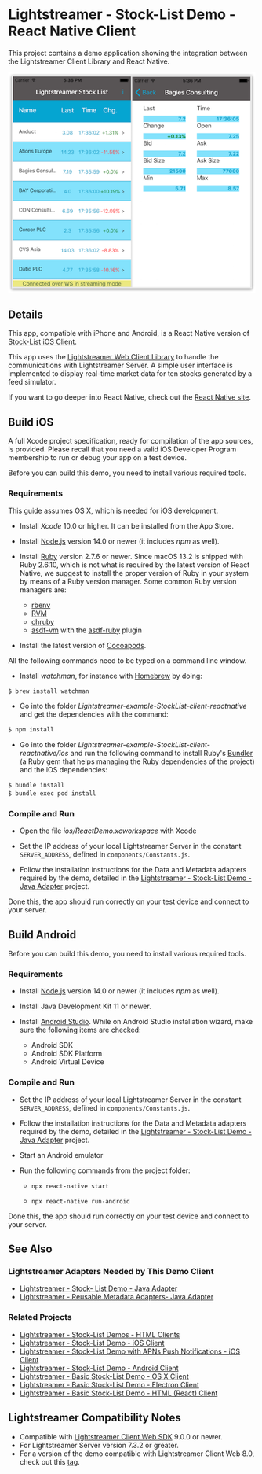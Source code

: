 # Lightstreamer - Stock-List Demo - React Native Client

<!-- START DESCRIPTION lightstreamer-example-stocklist-client-reactnative -->

This project contains a demo application showing the integration between the Lightstreamer Client Library and React Native.

![screenshot](screen_stocklist_large.png)<br>

## Details

This app, compatible with iPhone and Android, is a React Native version of [Stock-List iOS Client](https://github.com/Lightstreamer/Lightstreamer-example-StockList-client-ios).<br>

This app uses the [Lightstreamer Web Client Library](https://www.npmjs.com/package/lightstreamer-client-web) to handle the communications with Lightstreamer Server. A simple user interface is implemented to display real-time market data for ten stocks generated by a feed simulator.<br>

If you want to go deeper into React Native, check out the [React Native site](https://reactnative.dev).

## Build iOS

A full Xcode project specification, ready for compilation of the app sources, is provided. Please recall that you need a valid iOS Developer Program membership to run or debug your app on a test device.

Before you can build this demo, you need to install various required tools.

### Requirements

This guide assumes OS X, which is needed for iOS development.

* Install *Xcode* 10.0 or higher. It can be installed from the App Store.

* Install [Node.js](https://nodejs.org/en/download/stable) version 14.0 or newer (it includes *npm* as well).

* Install [Ruby](https://www.ruby-lang.org) version 2.7.6 or newer. Since macOS 13.2 is shipped with Ruby 2.6.10, which is not what is required by the latest version of React Native, we suggest to install the proper version of Ruby in your system by means of a Ruby version manager. Some common Ruby version managers are:

  * [rbenv](https://github.com/rbenv/rbenv)
  * [RVM](https://rvm.io/)
  * [chruby](https://github.com/postmodern/chruby)
  * [asdf-vm](https://github.com/asdf-vm) with the [asdf-ruby](https://github.com/asdf-vm/asdf-ruby) plugin

* Install the latest version of [Cocoapods](https://cocoapods.org/).

All the following commands need to be typed on a command line window.

* Install *watchman*, for instance with [Homebrew](http://brew.sh) by doing:

```sh
$ brew install watchman
```

* Go into the folder *Lightstreamer-example-StockList-client-reactnative* and get the dependencies with the command:

```sh
$ npm install
```

* Go into the folder *Lightstreamer-example-StockList-client-reactnative/ios* and run the following command
to install Ruby's [Bundler](https://bundler.io/) (a Ruby gem that helps managing the Ruby dependencies of the project) and the iOS dependencies:

```sh
$ bundle install
$ bundle exec pod install
```

### Compile and Run

* Open the file *ios/ReactDemo.xcworkspace* with Xcode

* Set the IP address of your local Lightstreamer Server in the constant `SERVER_ADDRESS`, defined in `components/Constants.js`.

* Follow the installation instructions for the Data and Metadata adapters required by the demo, detailed in the [Lightstreamer - Stock-List Demo - Java Adapter](https://github.com/Lightstreamer/Lightstreamer-example-StockList-adapter-java) project.

Done this, the app should run correctly on your test device and connect to your server.

## Build Android

Before you can build this demo, you need to install various required tools.

### Requirements

* Install [Node.js](https://nodejs.org/en/download/stable) version 14.0 or newer (it includes *npm* as well).

* Install Java Development Kit 11 or newer.

* Install [Android Studio](https://developer.android.com/studio/index.html). While on Android Studio installation wizard, make sure the following items are checked:

  * Android SDK
  * Android SDK Platform
  * Android Virtual Device

### Compile and Run

* Set the IP address of your local Lightstreamer Server in the constant `SERVER_ADDRESS`, defined in `components/Constants.js`.

* Follow the installation instructions for the Data and Metadata adapters required by the demo, detailed in the [Lightstreamer - Stock-List Demo - Java Adapter](https://github.com/Lightstreamer/Lightstreamer-example-StockList-adapter-java) project.

* Start an Android emulator

* Run the following commands from the project folder:

  * `npx react-native start`

  * `npx react-native run-android`

Done this, the app should run correctly on your test device and connect to your server.

## See Also

### Lightstreamer Adapters Needed by This Demo Client

* [Lightstreamer - Stock- List Demo - Java Adapter](https://github.com/Lightstreamer/Lightstreamer-example-Stocklist-adapter-java)
* [Lightstreamer - Reusable Metadata Adapters- Java Adapter](https://github.com/Lightstreamer/Lightstreamer-example-ReusableMetadata-adapter-java)

### Related Projects

* [Lightstreamer - Stock-List Demos - HTML Clients](https://github.com/Lightstreamer/Lightstreamer-example-Stocklist-client-javascript)
* [Lightstreamer - Stock-List Demo - iOS Client](https://github.com/Lightstreamer/Lightstreamer-example-StockList-client-ios)
* [Lightstreamer - Stock-List Demo with APNs Push Notifications - iOS Client](https://github.com/Lightstreamer/Lightstreamer-example-MPNStockList-client-ios)
* [Lightstreamer - Stock-List Demo - Android Client](https://github.com/Lightstreamer/Lightstreamer-example-AdvStockList-client-android)
* [Lightstreamer - Basic Stock-List Demo - OS X Client](https://github.com/Lightstreamer/Lightstreamer-example-StockList-client-osx)
* [Lightstreamer - Basic Stock-List Demo - Electron Client](https://github.com/Lightstreamer/Lightstreamer-example-StockList-client-electron)
* [Lightstreamer - Basic Stock-List Demo - HTML (React) Client](https://github.com/Lightstreamer/Lightstreamer-example-StockList-client-react)

## Lightstreamer Compatibility Notes

* Compatible with [Lightstreamer Client Web SDK](https://www.npmjs.com/package/lightstreamer-client-web) 9.0.0 or newer.
* For Lightstreamer Server version 7.3.2 or greater.
* For a version of the demo compatible with Lightstreamer Client Web 8.0, check out this [tag](https://github.com/Lightstreamer/Lightstreamer-example-StockList-client-reactnative/releases/tag/for-client-8.x).
